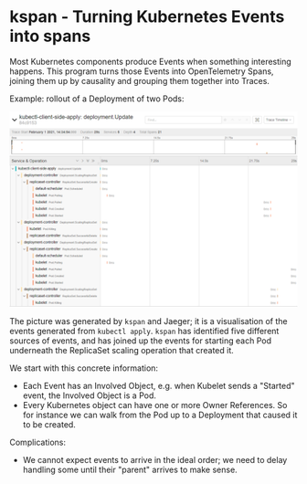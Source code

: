 # kspan - Turning Kubernetes Events into spans

Most Kubernetes components produce Events when something interesting happens.
This program turns those Events into OpenTelemetry Spans, joining them up
by causality and grouping them together into Traces.

Example: rollout of a Deployment of two Pods:

![image](example-2pod.png)

The picture was generated by `kspan` and Jaeger; it is a visualisation of the
events generated from `kubectl apply`. `kspan` has identified five different
sources of events, and has joined up the events for starting each Pod underneath
the ReplicaSet scaling operation that created it.

We start with this concrete information:
 * Each Event has an Involved Object, e.g. when Kubelet sends a "Started" event,
   the Involved Object is a Pod.
 * Every Kubernetes object can have one or more Owner References. So for instance
   we can walk from the Pod up to a Deployment that caused it to be created.

Complications:
 * We cannot expect events to arrive in the ideal order; we need to delay handling some until their "parent" arrives to make sense.
